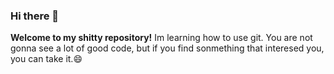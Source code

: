 ### Hi there 👋
**Welcome to my shitty repository!**
Im learning how to use git.
You are not gonna see a lot of good code, but if you find sonmething that interesed you, you can take it.😄
